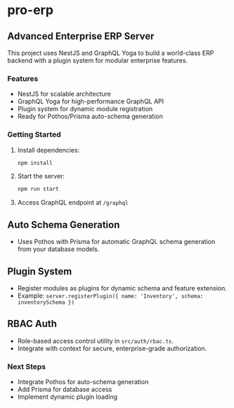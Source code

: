 # pro-erp

## Advanced Enterprise ERP Server

This project uses NestJS and GraphQL Yoga to build a world-class ERP backend with a plugin system for modular enterprise features.

### Features
- NestJS for scalable architecture
- GraphQL Yoga for high-performance GraphQL API
- Plugin system for dynamic module registration
- Ready for Pothos/Prisma auto-schema generation

### Getting Started
1. Install dependencies:
   ```bash
   npm install
   ```
2. Start the server:
   ```bash
   npm run start
   ```
3. Access GraphQL endpoint at `/graphql`

## Auto Schema Generation
- Uses Pothos with Prisma for automatic GraphQL schema generation from your database models.

## Plugin System
- Register modules as plugins for dynamic schema and feature extension.
- Example: `server.registerPlugin({ name: 'Inventory', schema: inventorySchema })`

## RBAC Auth
- Role-based access control utility in `src/auth/rbac.ts`.
- Integrate with context for secure, enterprise-grade authorization.

### Next Steps
- Integrate Pothos for auto-schema generation
- Add Prisma for database access
- Implement dynamic plugin loading
